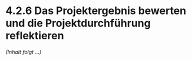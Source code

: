 # 4.2.6 Das Projektergebnis bewerten und die Projektdurchführung reflektieren

*(Inhalt folgt ...)*
